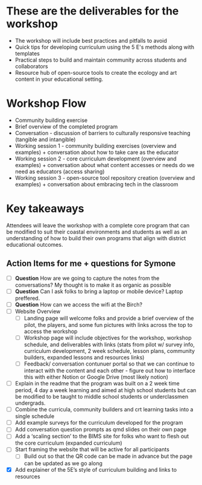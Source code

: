 # These are the deliverables for the workshop

-   The workshop will include best practices and pitfalls to avoid
-   Quick tips for developing curriculum using the 5 E's methods along with templates
-   Practical steps to build and maintain community across students and collaborators
-   Resource hub of open-source tools to create the ecology and art content in your educational setting.

# Workshop Flow

-   Community building exercise
-   Brief overview of the completed program
-   Conversation - discussion of barriers to culturally responsive teaching (tangible and intangible)
-   Working session 1 - community building exercises (overview and examples) + conversation about how to take care as the educator
-   Working session 2 - core curriculum development (overview and examples) + conversation about what content accesses or needs do we need as educators (access sharing)
-   Working session 3 - open-source tool repository creation (overview and examples) + conversation about embracing tech in the classroom

# Key takeaways

Attendees will leave the workshop with a complete core program that can be modified to suit their coastal environments and students as well as an understanding of how to build their own programs that align with district educational outcomes. 

## Action Items for me + questions for Symone

- [ ] **Question** How are we going to capture the notes from the conversations? My thought is to make it as organic as possible
- [ ] **Question** Can I ask folks to bring a laptop or mobile device? Laptop preffered.
- [ ] **Question** How can we access the wifi at the Birch?
- [ ] Website Overview
  - [ ] Landing page will welcome folks and provide a brief overview of the pilot, the players, and some fun pictures with links across the top to access the workshop
  - [ ] Workshop page will include objectives for the workshop, workshop schedule, and deliverables with links (stats from pilot w/ survey info, curriculum development, 2 week schedule, lesson plans, community builders, expanded lessons and resources links)
  - [ ] Feedback/ conversation contunuer portal so that we can continue to interact with the content and each other - figure out how to interface this with either Notion or Google Drive (most likely notion)
- [ ] Explain in the readme that the program was built on a 2 week time period, 4 day a week learning and aimed at high school students but can be modified to be taught to middle school students or underclassmen undergrads.
- [ ] Combine the curricula, community builders and crt learning tasks into a single schedule
- [ ] Add example surveys for the curriculum developed for the program
- [ ] Add conversation question prompts as qmd slides on their own page
- [ ] Add a ‘scaling section’ to the BIMS site for folks who want to flesh out the core curriculum (expanded curriculum)
- [ ] Start framing the website that will be active for all participants
    - [ ] Build out so that the QR code can be made in advance but the page can be updated as we go along
- [x] Add explainer of the 5E’s style of curriculum building and links to resources
